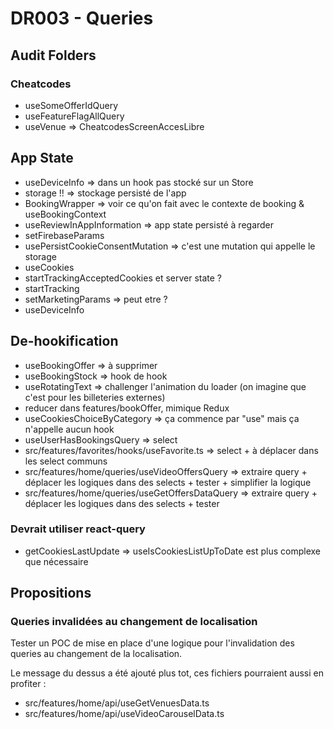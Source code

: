 # DR003 - Queries

## Audit Folders

### Cheatcodes

- useSomeOfferIdQuery
- useFeatureFlagAllQuery
- useVenue => CheatcodesScreenAccesLibre

## App State

- useDeviceInfo => dans un hook pas stocké sur un Store
- storage !! => stockage persisté de l'app
- BookingWrapper => voir ce qu'on fait avec le contexte de booking & useBookingContext
- useReviewInAppInformation => app state persisté à regarder
- setFirebaseParams
- usePersistCookieConsentMutation => c'est une mutation qui appelle le storage
- useCookies
- startTrackingAcceptedCookies et server state ?
- startTracking
- setMarketingParams => peut etre ?
- useDeviceInfo

## De-hookification

- useBookingOffer => à supprimer
- useBookingStock => hook de hook
- useRotatingText => challenger l'animation du loader (on imagine que c'est pour les billeteries externes)
- reducer dans features/bookOffer, mimique Redux
- useCookiesChoiceByCategory => ça commence par "use" mais ça n'appelle aucun hook
- useUserHasBookingsQuery => select
- src/features/favorites/hooks/useFavorite.ts => select + à déplacer dans les select communs
- src/features/home/queries/useVideoOffersQuery => extraire query + déplacer les logiques dans des selects + tester + simplifier la logique
- src/features/home/queries/useGetOffersDataQuery => extraire query + déplacer les logiques dans des selects + tester

### Devrait utiliser react-query

- getCookiesLastUpdate => useIsCookiesListUpToDate est plus complexe que nécessaire

## Propositions

### Queries invalidées au changement de localisation

Tester un POC de mise en place d'une logique pour l'invalidation des queries au changement de la localisation.

Le message du dessus a été ajouté plus tot, ces fichiers pourraient aussi en profiter :

- src/features/home/api/useGetVenuesData.ts
- src/features/home/api/useVideoCarouselData.ts
